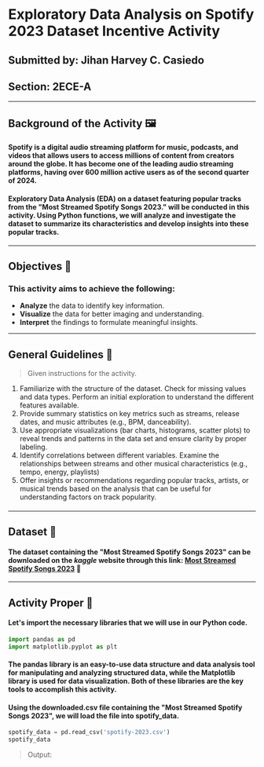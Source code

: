 # **Exploratory Data Analysis on Spotify 2023 Dataset Incentive Activity**
## Submitted by: **Jihan Harvey C. Casiedo**
## Section: 2ECE-A
---
## **Background of the Activity 🖼️**
#### Spotify is a digital audio streaming platform for music, podcasts, and videos that allows users to access millions of content from creators around the globe. It has become one of the leading audio streaming platforms, having over 600 million active users as of the second quarter of 2024.
#### Exploratory Data Analysis (EDA) on a dataset featuring popular tracks from the "Most Streamed Spotify Songs 2023." will be conducted in this activity. Using Python functions, we will analyze and investigate the dataset to summarize its characteristics and develop insights into these popular tracks.
---
## **Objectives 🎯** 
### This activity aims to achieve the following:
- **Analyze** the data to identify key information.
- **Visualize** the data for better imaging and understanding.
- **Interpret** the findings to formulate meaningful insights.
---
## General Guidelines 📓
> Given instructions for the activity.
1. Familiarize with the structure of the dataset. Check for missing values and data types. Perform an initial exploration to understand the different features available.
2. Provide summary statistics on key metrics such as streams, release dates, and music attributes (e.g., BPM, danceability).
3. Use appropriate visualizations (bar charts, histograms, scatter plots) to reveal trends and patterns in the data set and ensure clarity by proper labeling. 
4. Identify correlations between different variables. Examine the relationships between streams and other musical characteristics (e.g., tempo, energy, playlists)
5. Offer insights or recommendations regarding popular tracks, artists, or musical trends based on the analysis that can be useful for understanding factors on track popularity.
#### 
---
## **Dataset 💾**
#### The dataset containing the "Most Streamed Spotify Songs 2023" can be downloaded on the *kaggle* website through this link: [Most Streamed Spotify Songs 2023](https://www.kaggle.com/datasets/nelgiriyewithana/top-spotify-songs-2023) 🔗
---
## **Activity Proper 📝**
#### Let's import the necessary libraries that we will use in our Python code.
```python
import pandas as pd
import matplotlib.pyplot as plt
```
#### The pandas library is an easy-to-use data structure and data analysis tool for manipulating and analyzing structured data, while the Matplotlib library is used for data visualization. Both of these libraries are the key tools to accomplish this activity.

#### Using the downloaded.csv file containing the "Most Streamed Spotify Songs 2023", we will load the file into spotify_data.
```python
spotify_data = pd.read_csv('spotify-2023.csv')
spotify_data
````
> Output:
